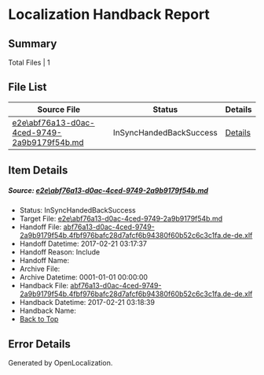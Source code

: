 # <a name='report-top'></a> Localization Handback Report

## Summary
 Total Files | 1

## File List
 Source File | Status | Details 
 ----------- | ------ | ------- 
 [e2e\abf76a13-d0ac-4ced-9749-2a9b9179f54b.md](https://github.com/OpenLocalizationTestOrg/ol-test4/blob/0fea099908a5e040565f41d4e8035c7840ca18cd/e2e/abf76a13-d0ac-4ced-9749-2a9b9179f54b.md) | InSyncHandedBackSuccess | [Details](#fcc50d5e0f8bdd0c710b296efa90681b6ed41bab2)

## Item Details
##### <a name='fcc50d5e0f8bdd0c710b296efa90681b6ed41bab2'></a> Source: [e2e\abf76a13-d0ac-4ced-9749-2a9b9179f54b.md](https://github.com/OpenLocalizationTestOrg/ol-test4/blob/0fea099908a5e040565f41d4e8035c7840ca18cd/e2e/abf76a13-d0ac-4ced-9749-2a9b9179f54b.md)
* Status: InSyncHandedBackSuccess
* Target File: [e2e\abf76a13-d0ac-4ced-9749-2a9b9179f54b.md](https://github.com/OpenLocalizationTestOrg/ol-test4-dede/blob/a11b84ba67cddaf91aab2ad1c2d9ab4cff366585/e2e/abf76a13-d0ac-4ced-9749-2a9b9179f54b.md)
* Handoff File: [abf76a13-d0ac-4ced-9749-2a9b9179f54b.4fbf976bafc28d7afcf6b94380f60b52c6c3c1fa.de-de.xlf](https://github.com/OpenLocalizationTestOrg/ol-test4-handoff/blob/8384d43dab6356a553e462c79a5197f07ef53bde/ol-handoff/OpenLocalizationTestOrg/ol-test4-dede/xinjiang/ht/abf76a13-d0ac-4ced-9749-2a9b9179f54b.4fbf976bafc28d7afcf6b94380f60b52c6c3c1fa.de-de.xlf)
* Handoff Datetime: 2017-02-21 03:17:37
* Handoff Reason: Include
* Handoff Name: 
* Archive File: 
* Archive Datetime: 0001-01-01 00:00:00
* Handback File: [abf76a13-d0ac-4ced-9749-2a9b9179f54b.4fbf976bafc28d7afcf6b94380f60b52c6c3c1fa.de-de.xlf](https://github.com/OpenLocalizationTestOrg/ol-test4-handback/blob/d10f797e19d40da330aff8f80b020b50faa27537/ol-handback/OpenLocalizationTestOrg/ol-test4-dede/xinjiang/ht/abf76a13-d0ac-4ced-9749-2a9b9179f54b.4fbf976bafc28d7afcf6b94380f60b52c6c3c1fa.de-de.xlf)
* Handback Datetime: 2017-02-21 03:18:39
* Handback Name: 
* [Back to Top](#report-top)


## Error Details

Generated by OpenLocalization.
